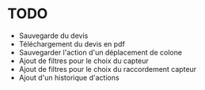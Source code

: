 # TODO

- Sauvegarde du devis
- Téléchargement du devis en pdf
- Sauvegarder l'action d'un déplacement de colone
- Ajout de filtres pour le choix du capteur
- Ajout de filtres pour le choix du raccordement capteur
- Ajout d'un historique d'actions
